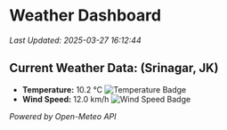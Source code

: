 
# Weather Dashboard

_Last Updated: 2025-03-27 16:12:44_

## Current Weather Data: (Srinagar, JK)
- **Temperature:** 10.2 °C ![Temperature Badge](https://img.shields.io/badge/Temperature-Low%20Temp-blue)
- **Wind Speed:** 12.0 km/h ![Wind Speed Badge](https://img.shields.io/badge/Wind%20Speed-Light%20Wind-blue)

*Powered by Open-Meteo API*
